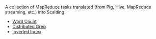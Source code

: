 A collection of MapReduce tasks translated (from Pig, Hive, MapReduce streaming, etc.) into Scalding.

* [Word Count](https://github.com/echen/rosetta-scone/tree/master/word-count)
* [Distributed Grep](https://github.com/echen/rosetta-scone/tree/master/distributed-grep)
* [Inverted Index](https://github.com/echen/rosetta-scone/tree/master/inverted-index)
